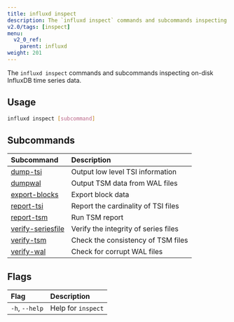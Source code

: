 ```yaml
---
title: influxd inspect
description: The `influxd inspect` commands and subcommands inspecting on-disk InfluxDB time series data.
v2.0/tags: [inspect]
menu:
  v2_0_ref:
    parent: influxd
weight: 201
---
```


The `influxd inspect` commands and subcommands inspecting on-disk InfluxDB time series data.

## Usage
```sh
influxd inspect [subcommand]
```

## Subcommands
| Subcommand                                                                  | Description                          |
|:----------                                                                  |:-----------                          |
| [dump-tsi](/v2.0/reference/cli/influxd/inspect/dump-tsi/)                   | Output low level TSI information     |
| [dumpwal](/v2.0/reference/cli/influxd/inspect/dumpwal/)                     | Output TSM data from WAL files       |
| [export-blocks](/v2.0/reference/cli/influxd/inspect/export-blocks/)         | Export block data                    |
| [report-tsi](/v2.0/reference/cli/influxd/inspect/report-tsi/)               | Report the cardinality of TSI files  |
| [report-tsm](/v2.0/reference/cli/influxd/inspect/report-tsm/)               | Run TSM report                       |
| [verify-seriesfile](/v2.0/reference/cli/influxd/inspect/verify-seriesfile/) | Verify the integrity of series files |
| [verify-tsm](/v2.0/reference/cli/influxd/inspect/verify-tsm/)               | Check the consistency of TSM files   |
| [verify-wal](/v2.0/reference/cli/influxd/inspect/verify-wal/)               | Check for corrupt WAL files          |

## Flags
| Flag           | Description        |
|:----           |:-----------        |
| `-h`, `--help` | Help for `inspect` |
